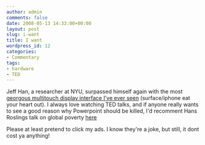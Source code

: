 ```yaml
---
author: admin
comments: false
date: 2008-05-13 14:33:00+00:00
layout: post
slug: i-want
title: I want
wordpress_id: 12
categories:
- Commentary
tags:
- hardware
- TED
---
```


Jeff Han, a researcher at NYU,  surpassed himself again with the most [georgous multitouch display interface I've ever seen](http://www.ted.com/index.php/talks/view/id/65) (surface/iphone eat your heart out). I always love watching TED talks, and if anyone really wants to see a good reason why Powerpoint should be killed, I'd recomment Hans Roslings talk on global poverty [here](http://www.ted.com/index.php/speakers/view/id/90)


Please at least pretend to click my ads. I know they're a joke, but still, it dont cost ya anything!
